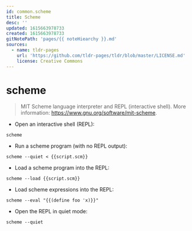 ```yaml
---
id: common.scheme
title: Scheme
desc: ''
updated: 1615663978733
created: 1615663978733
gitNotePath: 'pages/{{ noteHiearchy }}.md'
sources:
  - name: tldr-pages
    url: 'https://github.com/tldr-pages/tldr/blob/master/LICENSE.md'
    license: Creative Commons
---
```

# scheme

> MIT Scheme language interpreter and REPL (interactive shell).
> More information: <https://www.gnu.org/software/mit-scheme>.

- Open an interactive shell (REPL):

`scheme`

- Run a scheme program (with no REPL output):

`scheme --quiet < {{script.scm}}`

- Load a scheme program into the REPL:

`scheme --load {{script.scm}}`

- Load scheme expressions into the REPL:

`scheme --eval "{{(define foo 'x)}}"`

- Open the REPL in quiet mode:

`scheme --quiet`

